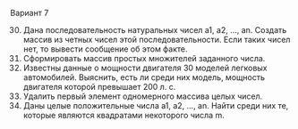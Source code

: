 Вариант 7

30) Дана последовательность натуральных чисел а1, а2, ..., an. Создать массив из четных чисел этой последовательности. 
Если таких чисел нет, то вывести сообщение об этом факте.
55) Сформировать массив простых множителей заданного числа.
80) Известны данные о мощности двигателя 30 моделей легковых автомобилей. 
Выяснить, есть ли среди них модель, мощность двигателя которой превышает 200 л. с.
105) Удалить первый элемент одномерного массива целых чисел.
130) Даны целые положительные числа а1, а2, ..., an. Найти среди них те, которые являются квадратами некоторого числа m.
